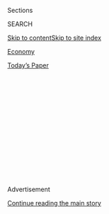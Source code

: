 <div id="app">

<div>

<div>

<div>

<div class="NYTAppHideMasthead css-1q2w90k e1suatyy0">

<div class="section css-ui9rw0 e1suatyy2">

<div class="css-eph4ug er09x8g0">

<div class="css-6n7j50">

</div>

<span class="css-1dv1kvn">Sections</span>

<div class="css-10488qs">

<span class="css-1dv1kvn">SEARCH</span>

</div>

[Skip to content](#site-content)[Skip to site
index](#site-index)

</div>

<div id="masthead-section-label" class="css-1wr3we4 eaxe0e00">

[Economy](https://www.nytimes3xbfgragh.onion/section/business/economy)

</div>

<div class="css-10698na e1huz5gh0">

</div>

</div>

<div id="masthead-bar-one" class="section hasLinks css-15hmgas e1csuq9d3">

<div class="css-uqyvli e1csuq9d0">

</div>

<div class="css-1uqjmks e1csuq9d1">

</div>

<div class="css-9e9ivx">

[](https://myaccount.nytimes3xbfgragh.onion/auth/login?response_type=cookie&client_id=vi)

</div>

<div class="css-1bvtpon e1csuq9d2">

[Today’s
Paper](https://www.nytimes3xbfgragh.onion/section/todayspaper)

</div>

</div>

</div>

</div>

<div data-aria-hidden="false">

<div id="site-content" data-role="main">

<div>

<div class="css-1aor85t" style="opacity:0.000000001;z-index:-1;visibility:hidden">

<div class="css-1hqnpie">

<div class="css-epjblv">

<span class="css-17xtcya">[Economy](/section/business/economy)</span><span class="css-x15j1o">|</span><span class="css-fwqvlz">U.S.
Trade Deficit Shrinks, but Not Because Factories Are
Returning</span>

</div>

<div class="css-k008qs">

<div class="css-1iwv8en">

<span class="css-18z7m18"></span>

<div>

</div>

</div>

<span class="css-1n6z4y">https://nyti.ms/36ZrvAc</span>

<div class="css-1705lsu">

<div class="css-4xjgmj">

<div class="css-4skfbu" data-role="toolbar" data-aria-label="Social Media Share buttons, Save button, and Comments Panel with current comment count" data-testid="share-tools">

  - 
  - 
  - 
  - 
    
    <div class="css-6n7j50">
    
    </div>

  - 

</div>

</div>

</div>

</div>

</div>

</div>

<div class="css-13pd83m">

</div>

<div id="top-wrapper" class="css-1sy8kpn">

<div id="top-slug" class="css-l9onyx">

Advertisement

</div>

[Continue reading the main
story](#after-top)

<div class="ad top-wrapper" style="text-align:center;height:100%;display:block;min-height:250px">

<div id="top" class="place-ad" data-position="top" data-size-key="top">

</div>

</div>

<div id="after-top">

</div>

</div>

<div>

<div id="sponsor-wrapper" class="css-1hyfx7x">

<div id="sponsor-slug" class="css-19vbshk">

Supported by

</div>

[Continue reading the main
story](#after-sponsor)

<div id="sponsor" class="ad sponsor-wrapper" style="text-align:center;height:100%;display:block">

</div>

<div id="after-sponsor">

</div>

</div>

<div class="css-186x18t">

</div>

<div class="css-1vkm6nb ehdk2mb0">

# U.S. Trade Deficit Shrinks, but Not Because Factories Are Returning

</div>

New trade data for 2019 reflects a cooling economy and a year of
aggressive trade clashes, particularly with China.

<div class="css-18e8msd">

<div class="css-vp77d3 epjyd6m0">

<div class="css-hus3qt ey68jwv0" data-aria-hidden="true">

[![Ana
Swanson](https://static01.graylady3jvrrxbe.onion/images/2018/12/10/multimedia/author-ana-swanson/author-ana-swanson-thumbLarge.png
"Ana Swanson")](https://www.nytimes3xbfgragh.onion/by/ana-swanson)

</div>

<div class="css-1baulvz">

By [<span class="css-1baulvz last-byline" itemprop="name">Ana
Swanson</span>](https://www.nytimes3xbfgragh.onion/by/ana-swanson)

</div>

</div>

  - 
    
    <div class="css-ld3wwf e16638kd2">
    
    Feb. 5,
    2020
    
    </div>

  - 
    
    <div class="css-4xjgmj">
    
    <div class="css-d8bdto" data-role="toolbar" data-aria-label="Social Media Share buttons, Save button, and Comments Panel with current comment count" data-testid="share-tools">
    
      - 
      - 
      - 
      - 
        
        <div class="css-6n7j50">
        
        </div>
    
      - 
    
    </div>
    
    </div>

</div>

</div>

<div class="section meteredContent css-1r7ky0e" name="articleBody" itemprop="articleBody">

<div class="css-1fanzo5 StoryBodyCompanionColumn">

<div class="css-53u6y8">

WASHINGTON — The overall United States trade deficit [shrank last
year](https://www.census.gov/foreign-trade/Press-Release/current_press_release/ft900.pdf)
for the first time in six years as the American economy cooled, domestic
oil production soared and President Trump waged an aggressive global
trade war to [rewrite America’s trading
terms.](https://www.nytimes3xbfgragh.onion/2020/01/15/business/economy/china-trade-deal.html)

The trade deficit for both goods and services fell to **** $616.8
billion in 2019, down $10.9 billion from the previous year, according to
[data
released](https://www.census.gov/foreign-trade/Press-Release/current_press_release/index.html)
by the Commerce Department on Wednesday.

Both imports and exports fell as [American factory activity
slowed](https://www.nytimes3xbfgragh.onion/2019/09/03/business/economy/manufacturing-economy-slowdown.html)
and businesses and consumers felt the impact of tariffs imposed on
China, the European Union, Canada, Mexico and other nations. Total
American exports dropped $1.5 billion to roughly $2.5 trillion, while
imports fell $12.5 billion to $3.1 trillion.

Soaring domestic oil production was a major factor in the shrinking
trade deficit, cutting into imports of foreign crude oil by $30.3
billion last year. Exports of civilian aircraft also fell $12.6 billion
last year, reflecting the fallout from the deadly crashes of
[Boeing’s 737 Max
airplane](https://www.nytimes3xbfgragh.onion/2020/01/29/business/boeing-737-max-costs.html).

</div>

</div>

<div class="css-1fanzo5 StoryBodyCompanionColumn">

<div class="css-53u6y8">

But the most dramatic changes in global trade flows occurred with China,
the target of Mr. Trump’s biggest economic offensive.

The trade deficit in goods with China shrank $73.9 billion to $345.6
billion in 2019. It was the first drop on an annual basis since 2016, as
both the United States and China placed tariffs on hundreds of billions
of dollars of each others’ products.

In particular, American imports from China fell sharply in the final two
months of the year, as companies worked to avoid tariffs that Mr. Trump
has placed on $360 billion worth of Chinese goods and the potential that
he could tax nearly everything from China.

Mr. Trump and his advisers have pointed to trends in trade flows as
evidence that his trade policies are helping to revive factories and
construction sites around the nation.

“This is a blue collar boom,” Mr. Trump said in the State of the Union
address on Tuesday evening.

But most economists have been skeptical, saying that the country’s
factory activity [weakened last
year](https://fred.stlouisfed.org/series/INDPRO), and that the trade
flows largely reflect a cooling American and global economy.

</div>

</div>

<div class="css-1fanzo5 StoryBodyCompanionColumn">

<div class="css-53u6y8">

Economists say the hefty tariffs Mr. Trump has placed on China have
encouraged American consumers to purchase goods from other countries and
have [not led to an American manufacturing
renaissance](https://www.nytimes3xbfgragh.onion/2020/01/10/upshot/economy-in-a-nutshell-manufacturing-in-recession-services-booming.html).

“Tariffs to date have clearly had a significant impact on imports from
China,” said Brad Setser, a senior fellow at the Council on Foreign
Relations. “They equally clearly have not led to a stronger U.S.
manufacturing sector.”

Rather than bringing manufacturing back to the United States, the clash
with China has caused American companies and consumers to shift
purchases to other countries, like Mexico, Vietnam and South Korea, said
Mary E. Lovely, a senior fellow at the Peterson Institute for
International Economics.

Data released Wednesday morning showed the trade deficit in goods with
Mexico increased $21.1 billion last year to a record $101.8 billion, as
the United States brought in more goods from its southern neighbor. The
trade deficit in goods with Canada grew by $8 billion, while the gap
with Taiwan increased by $7.8 billion.

“You’re going to see this rearrangement of the deck chairs,” Ms. Lovely
said.

The trade deficit in goods with the European Union also expanded to a
record $177.9 billion in 2019, [presaging Mr. Trump’s next
conflict](https://www.nytimes3xbfgragh.onion/2020/01/16/business/economy/trump-EU-trade-fight.html).
In recent weeks, Mr. Trump has said that his attention was shifting to
Europe now that he has signed trade deals with China, Japan, Canada and
Mexico.

Mr. Trump has criticized Europe for selling more to the United States
than it buys and has [accused its central
bank](https://www.nytimes3xbfgragh.onion/2019/06/18/business/ecb-mario-draghi-stimulus.html)
of pushing down the value of the euro to make it easier for European
companies to compete against American rivals. His administration is
already imposing tariffs on Europe over airplane subsidies, and is
threatening further levies in response to its digital taxes and on its
cars.

Many economists have predicted that Mr. Trump’s trade deal with China
would give businesses more certainty about trading conditions and cause
imports from China to rebound, at least in part, in the coming months.

</div>

</div>

<div class="css-1fanzo5 StoryBodyCompanionColumn">

<div class="css-53u6y8">

But the spread of a deadly coronavirus has thrown those predictions into
question. China has shuttered factories, canceled flights and placed
entire cities on lockdown to stop the spread of the virus, weighing
heavily on trade. And China [may
delay](https://www.nytimes3xbfgragh.onion/2020/02/03/business/economy/coronavirus-china-trade-economy.html)
some of its planned purchases of American goods as a result.

Mr. Trump has long pointed to the United States trade deficit — the gap
between what America exports and what it imports — as proof that America
is at a competitive disadvantage because of unfair practices by China
and other countries.

In the president’s view, American businesses would be making more at
home and consumers would be buying more domestic goods if countries like
China weren’t subsidizing their industries and manipulating their
currencies to make their products cheaper.

Some analysts agree with that perspective. Michael Stumo, the chief
executive of the Coalition for a Prosperous America, which has supported
Mr. Trump’s trade moves, said the shrinking trade deficit showed that
American consumers were shifting to buying more American-made products,
and that Mr. Trump should make his China tariffs permanent.

“Rebuilding U.S. manufacturing is the single most important step
Washington can take to increase prosperity for America’s middle class,”
Mr. Stumo said.

But most economists argue that the trade deficit is a poor metric for
measuring the health of the economy or America’s trading relationships.
While a falling trade deficit can be a sign of a growing economy, the
measure can fall for a variety of other reasons, many of them unrelated
to trade and not all of them positive.

Mr. Setser said that a falling trade deficit can sometimes be a sign of
the kind of manufacturing boom that the Trump administration has been
trying to engineer. In that case, American factory production would be
rising, displacing foreign products from the American market and causing
imports to fall and exports to rise.

</div>

</div>

<div class="css-1fanzo5 StoryBodyCompanionColumn">

<div class="css-53u6y8">

But that is not the situation the United States finds itself in, he
said. Instead, factory activity has been weak, and both American imports
and exports have contracted, he said.

In addition, tariffs and trade uncertainty appear to have cut into
business investment, [slowing economic
growth](https://www.nytimes3xbfgragh.onion/2020/01/30/business/economy/gdp-numbers.html).
When petroleum products are excluded, the United States trade deficit in
goods [actually
rose](https://www.census.gov/foreign-trade/Press-Release/current_press_release/exh9.pdf)
compared with the year before.

Speaking at an event at George Washington University on Tuesday, Janet
L. Yellen, the former Federal Reserve chair, said that the bilateral
trade deficit between the United States and China was “not the proper
focus.”

Ms. Yellen said that Mr. Trump and some of his advisers see the trade
gap “as a symptom of relationships being unfair.” But for many
economists, a country’s overall trade deficit with the rest of the world
just means that country is spending more than the output it can produce
itself, she said.

“Most economists think that a country’s savings and investment are
decisions that aren’t affected by trade policy,” she said.

Economists point to another major reason focusing on the trade deficit
can be misleading: The gap with China is exaggerated because of how the
data is calculated. United States trade data counts the entire value of
a good as coming from the country it was assembled in.

China is still a global center for assembling products like smartphones
and laptops, but many of the components and the technology that goes
into these goods are made elsewhere.

</div>

</div>

<div class="css-1fanzo5 StoryBodyCompanionColumn">

<div class="css-53u6y8">

Take a smartphone, for example. A touch screen might be made in Taiwan,
or a microprocessor in South Korea. The chips may come from American
companies like Qualcomm or Texas Instruments, and the product may have
been developed and marketed in the United States.

All of those companies and their employees will receive a share of the
final profits. But if all of those components are assembled in China
before being shipped to the United States, trade statistics will record
the entire value of the phone as being generated in China.

Economists say this method of measurement may exaggerate the trade
deficit with China, perhaps by as much as one-third.

Some analysts do see a victory for the United States in the falling
trade deficit with China: those in Washington who see China as an
increasing national security threat.

China’s profits from what it sells to the United States and other
nations helps fund its efforts to expand its influence around the globe,
like its Belt and Road infrastructure building project, activities that
do not benefit the United States, said Derek Scissors, a resident
scholar at the American Enterprise Institute.

“I’d rather put the hard currency in the hands of the South Koreans, the
Vietnamese. And normal economists just don’t think that way,” he said.

“Economists will say, ‘Oh great, the president has had success on a
meaningless indicator he made up for political reasons,’” Mr. Scissors
added. “I agree with that. But I want to trade more with my friends” and
less with dictators, he said.

Jeanna Smialek contributed reporting from Washington.

</div>

</div>

</div>

<div>

</div>

<div>

</div>

<div>

</div>

<div>

<div id="bottom-wrapper" class="css-1ede5it">

<div id="bottom-slug" class="css-l9onyx">

Advertisement

</div>

[Continue reading the main
story](#after-bottom)

<div id="bottom" class="ad bottom-wrapper" style="text-align:center;height:100%;display:block;min-height:90px">

</div>

<div id="after-bottom">

</div>

</div>

</div>

</div>

</div>

## Site Index

<div>

</div>

## Site Information Navigation

  - [© <span>2020</span> <span>The New York Times
    Company</span>](https://help.nytimes3xbfgragh.onion/hc/en-us/articles/115014792127-Copyright-notice)

<!-- end list -->

  - [NYTCo](https://www.nytco.com/)
  - [Contact
    Us](https://help.nytimes3xbfgragh.onion/hc/en-us/articles/115015385887-Contact-Us)
  - [Work with us](https://www.nytco.com/careers/)
  - [Advertise](https://nytmediakit.com/)
  - [T Brand Studio](http://www.tbrandstudio.com/)
  - [Your Ad
    Choices](https://www.nytimes3xbfgragh.onion/privacy/cookie-policy#how-do-i-manage-trackers)
  - [Privacy](https://www.nytimes3xbfgragh.onion/privacy)
  - [Terms of
    Service](https://help.nytimes3xbfgragh.onion/hc/en-us/articles/115014893428-Terms-of-service)
  - [Terms of
    Sale](https://help.nytimes3xbfgragh.onion/hc/en-us/articles/115014893968-Terms-of-sale)
  - [Site
    Map](https://spiderbites.nytimes3xbfgragh.onion)
  - [Help](https://help.nytimes3xbfgragh.onion/hc/en-us)
  - [Subscriptions](https://www.nytimes3xbfgragh.onion/subscription?campaignId=37WXW)

</div>

</div>

</div>

</div>
